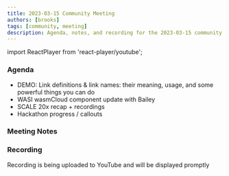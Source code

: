 ```yaml
---
title: 2023-03-15 Community Meeting
authors: [brooks]
tags: [community, meeting]
description: Agenda, notes, and recording for the 2023-03-15 community meeting
---
```


import ReactPlayer from 'react-player/youtube';

### Agenda
- DEMO: Link definitions & link names: their meaning, usage, and some powerful things you can do 
- WASI wasmCloud component update with Bailey
- SCALE 20x recap + recordings
- Hackathon progress / callouts

<!--truncate-->

### Meeting Notes

### Recording
Recording is being uploaded to YouTube and will be displayed promptly
